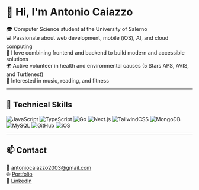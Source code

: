 # 👋 Hi, I'm Antonio Caiazzo

🎓 Computer Science student at the University of Salerno  
💻 Passionate about web development, mobile (iOS), AI, and cloud computing  
🎨 I love combining frontend and backend to build modern and accessible solutions  
🌍 Active volunteer in health and environmental causes (5 Stars APS, AVIS, and Turtlenest)  
🎹 Interested in music, reading, and fitness

---

## 🧠 Technical Skills

![JavaScript](https://img.shields.io/badge/-JavaScript-F7DF1E?style=flat-square&logo=javascript&logoColor=black)
![TypeScript](https://img.shields.io/badge/-TypeScript-3178C6?style=flat-square&logo=typescript&logoColor=white)
![Go](https://img.shields.io/badge/-Go-00ADD8?style=flat-square&logo=go&logoColor=white)
![Next.js](https://img.shields.io/badge/-Next.js-black?style=flat-square&logo=next.js)
![TailwindCSS](https://img.shields.io/badge/-TailwindCSS-38B2AC?style=flat-square&logo=tailwind-css&logoColor=white)
![MongoDB](https://img.shields.io/badge/-MongoDB-47A248?style=flat-square&logo=mongodb&logoColor=white)
![MySQL](https://img.shields.io/badge/-MySQL-00758F?style=flat-square&logo=mysql&logoColor=white)
![GitHub](https://img.shields.io/badge/-GitHub-181717?style=flat-square&logo=github)
![iOS](https://img.shields.io/badge/-iOS-000000?style=flat-square&logo=apple&logoColor=white)

---

## 📫 Contact

📧 antoniocaiazzo2003@gmail.com  
🌐 [Portfolio](https://www.antoniocaiazzo.dev)  
🔗 [LinkedIn](https://www.linkedin.com/in/antonio-caiazzo-9298301b3)

